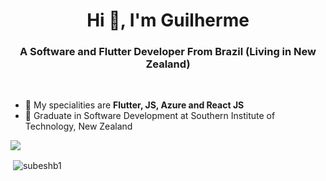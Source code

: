 <h1 align="center">Hi 👋, I'm Guilherme</h1>
<h3 align="center">A Software and Flutter Developer From Brazil (Living in New Zealand)</h3>

<br/>

- 🌱 My specialities are  **Flutter, JS, Azure and React JS**
- 🌱 Graduate in Software Development at Southern Institute of Technology, New Zealand

<img src="https://github-profile-trophy.vercel.app/?username=guijacobus2&theme=dracula&column=3&margin-w=15&margin-h=15(https://github.com/ryo-ma/github-profile-trophy">

<p>&nbsp;<img align="center" src="https://github-readme-stats.vercel.app/api?username=guijacobus2&show_icons=true&count_private=true&theme=dark" alt="subeshb1" /></p>
